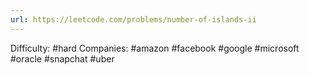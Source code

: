 ```yaml
---
url: https://leetcode.com/problems/number-of-islands-ii
---
```


Difficulty: #hard
Companies: #amazon #facebook #google #microsoft #oracle #snapchat #uber